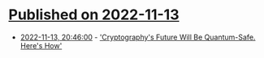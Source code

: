 # [Published on 2022-11-13](index.md)

* [2022-11-13, 20:46:00](https://it.slashdot.org/story/22/11/13/2042250/cryptographys-future-will-be-quantum-safe-heres-how?utm_source=rss1.0mainlinkanon&utm_medium=feed) - ['Cryptography's Future Will Be Quantum-Safe. Here's How'](https://it.slashdot.org/story/22/11/13/2042250/cryptographys-future-will-be-quantum-safe-heres-how?utm_source=rss1.0mainlinkanon&utm_medium=feed)
